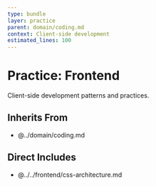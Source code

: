 ```yaml
---
type: bundle
layer: practice
parent: domain/coding.md
context: Client-side development
estimated_lines: 100
---
```

# Practice: Frontend

Client-side development patterns and practices.

## Inherits From
- @../domain/coding.md

## Direct Includes
- @../../frontend/css-architecture.md